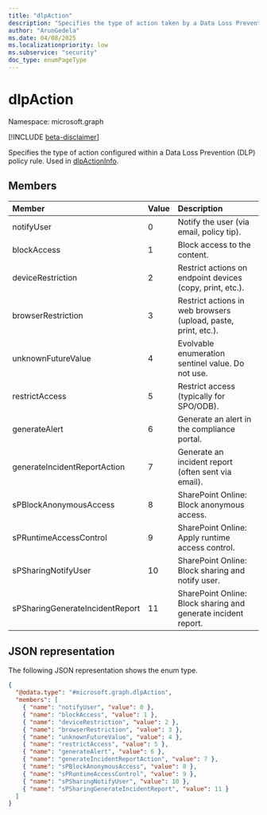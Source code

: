 ```yaml
---
title: "dlpAction"
description: "Specifies the type of action taken by a Data Loss Prevention (DLP) policy rule."
author: "ArunGedela"
ms.date: 04/08/2025
ms.localizationpriority: low
ms.subservice: "security"
doc_type: enumPageType
---
```


# dlpAction

Namespace: microsoft.graph

[!INCLUDE [beta-disclaimer](../../includes/beta-disclaimer.md)]

Specifies the type of action configured within a Data Loss Prevention (DLP) policy rule. Used in [dlpActionInfo](../resources/dlpactioninfo.md).

## Members

| Member                          | Value | Description                                                     |
| :------------------------------ | :---- | :-------------------------------------------------------------- |
| notifyUser                      | 0     | Notify the user (via email, policy tip).                        |
| blockAccess                     | 1     | Block access to the content.                                    |
| deviceRestriction               | 2     | Restrict actions on endpoint devices (copy, print, etc.).       |
| browserRestriction              | 3     | Restrict actions in web browsers (upload, paste, print, etc.).  |
| unknownFutureValue              | 4     | Evolvable enumeration sentinel value. Do not use.              |
| restrictAccess                  | 5     | Restrict access (typically for SPO/ODB).                        |
| generateAlert                   | 6     | Generate an alert in the compliance portal.                     |
| generateIncidentReportAction    | 7     | Generate an incident report (often sent via email).             |
| sPBlockAnonymousAccess          | 8     | SharePoint Online: Block anonymous access.                       |
| sPRuntimeAccessControl          | 9     | SharePoint Online: Apply runtime access control.                |
| sPSharingNotifyUser             | 10    | SharePoint Online: Block sharing and notify user.               |
| sPSharingGenerateIncidentReport | 11    | SharePoint Online: Block sharing and generate incident report.  |

## JSON representation

The following JSON representation shows the enum type.
<!-- {
  "blockType": "resource",
  "@odata.type": "microsoft.graph.dlpAction"
}-->
``` json
{
  "@odata.type": "#microsoft.graph.dlpAction",
  "members": [
    { "name": "notifyUser", "value": 0 },
    { "name": "blockAccess", "value": 1 },
    { "name": "deviceRestriction", "value": 2 },
    { "name": "browserRestriction", "value": 3 },
    { "name": "unknownFutureValue", "value": 4 },
    { "name": "restrictAccess", "value": 5 },
    { "name": "generateAlert", "value": 6 },
    { "name": "generateIncidentReportAction", "value": 7 },
    { "name": "sPBlockAnonymousAccess", "value": 8 },
    { "name": "sPRuntimeAccessControl", "value": 9 },
    { "name": "sPSharingNotifyUser", "value": 10 },
    { "name": "sPSharingGenerateIncidentReport", "value": 11 }
  ]
}
```
